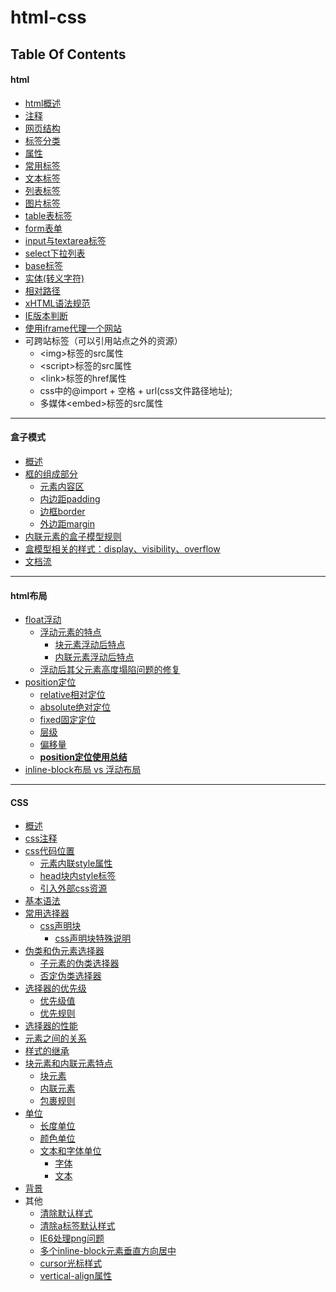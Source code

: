 html-css
==

## Table Of Contents
#### html
* [html概述](readmd/html.md#html概述)
* [注释](readmd/html.md#注释)
* [网页结构](readmd/html.md#网页结构)
* [标签分类](readmd/html.md#标签分类)
* [属性](readmd/html.md#属性)
* [常用标签](readmd/html.md#常用标签)
* [文本标签](readmd/html.md#文本标签)
* [列表标签](readmd/html.md#列表标签)
* [图片标签](readmd/html.md#图片标签)
* [table表标签](readmd/html.md#table表标签)
* [form表单](readmd/html.md#form表单)
* [input与textarea标签](readmd/html.md#input与textarea标签)
* [select下拉列表](readmd/html.md#select下拉列表)
* [base标签](readmd/html.md#base标签)
* [实体(转义字符)](readmd/html.md#实体转义字符)
* [相对路径](readmd/html.md#相对路径)
* [xHTML语法规范](readmd/html.md#xHTML语法规范)
* [IE版本判断](readmd/html.md#IE版本判断)
* [使用iframe代理一个网站](../source_08/day08/iframe全屏.html)
* 可跨站标签（可以引用站点之外的资源）
   * \<img>标签的src属性
   * \<script>标签的src属性
   * \<link>标签的href属性
   * css中的@import + 空格 + url(css文件路径地址);
   * 多媒体\<embed>标签的src属性

***

#### 盒子模式
* [概述](readmd/盒子模型.md#概述)
* [框的组成部分](readmd/盒子模型.md#框的组成部分)
    * [元素内容区](readmd/盒子模型.md#元素内容区)
    * [内边距padding](readmd/盒子模型.md#内边距padding)
    * [边框border](readmd/盒子模型.md#边框border)
    * [外边距margin](readmd/盒子模型.md#外边距margin)
* [内联元素的盒子模型规则](readmd/盒子模型.md#内联元素的盒子模型规则)
* [盒模型相关的样式：display、visibility、overflow](readmd/盒子模型.md#盒模型相关的样式displayvisibilityoverflow)
* [文档流](readmd/盒子模型.md#文档流)

***

#### html布局
* [float浮动](readmd/html布局.md#float浮动)
    * [浮动元素的特点](readmd/html布局.md#浮动元素的特点)
        * [块元素浮动后特点](readmd/html布局.md#块元素浮动后特点)
        * [内联元素浮动后特点](readmd/html布局.md#内联元素浮动后特点)
    * [浮动后其父元素高度塌陷问题的修复](readmd/html布局.md#浮动后其父元素高度塌陷问题的修复)
* [position定位](readmd/html布局.md#position定位)
    * [relative相对定位](readmd/html布局.md#relative相对定位)
    * [absolute绝对定位](readmd/html布局.md#absolute绝对定位)
    * [fixed固定定位](readmd/html布局.md#fixed固定定位)
    * [层级](readmd/html布局.md#层级)
    * [偏移量](readmd/html布局.md#偏移量)
    * **[position定位使用总结](readmd/html布局.md#position定位使用总结)**
* [inline-block布局 vs 浮动布局](readmd/inline-block布局vs浮动布局.md)
***

#### CSS
* [概述](readmd/css.md#概述)
* [css注释](readmd/css.md#css注释)
* [css代码位置](readmd/css.md#css代码位置)
    * [元素内联style属性](readmd/css.md#元素内联style属性)
    * [head块内style标签](readmd/css.md#head块内style标签)
    * [引入外部css资源](readmd/css.md#引入外部css资源)
* [基本语法](readmd/css.md#基本语法)
* [常用选择器](readmd/css.md#常用选择器)
    * [css声明块](readmd/css.md#css声明块)
        * [css声明块特殊说明](readmd/css.md#css声明块特殊说明)
* [伪类和伪元素选择器](readmd/css.md#伪类和伪元素选择器)
    * [子元素的伪类选择器](readmd/css.md#子元素的伪类选择器)
    * [否定伪类选择器](readmd/css.md#否定伪类选择器)
* [选择器的优先级](readmd/css.md#选择器的优先级)
    * [优先级值](readmd/css.md#优先级值)
    * [优先规则](readmd/css.md#优先规则)
* [选择器的性能](readmd/css.md#选择器的性能)
* [元素之间的关系](readmd/css.md#元素之间的关系)
* [样式的继承](readmd/css.md#样式的继承)
* [块元素和内联元素特点](readmd/css.md#块元素和内联元素特点)
    * [块元素](readmd/css.md#块元素)
    * [内联元素](readmd/css.md#内联元素)
    * [包裹规则](readmd/css.md#包裹规则)
* [单位](readmd/css.md#单位)
    * [长度单位](readmd/css.md#长度单位)
    * [颜色单位](readmd/css.md#颜色单位)
    * [文本和字体单位](readmd/css.md#文本和字体单位)
        * [字体](readmd/css.md#字体)
        * [文本](readmd/css.md#文本)
* [背景](readmd/css.md#背景)
* 其他
    * [清除默认样式](source_10/polo-360/css/reset.css)
    * [清除a标签默认样式](readmd/css.md#清除a标签默认样式)
    * [IE6处理png问题](source_10/polo-360/js/DD_belatedPNG_0.0.8a-min.js)
    * [多个inline-block元素垂直方向居中](readmd/css.md#多个inline-block元素垂直方向居中)
    * [cursor光标样式](readmd/css.md#cursor光标样式)
    * [vertical-align属性](readmd/css.md#vertical-align属性)
